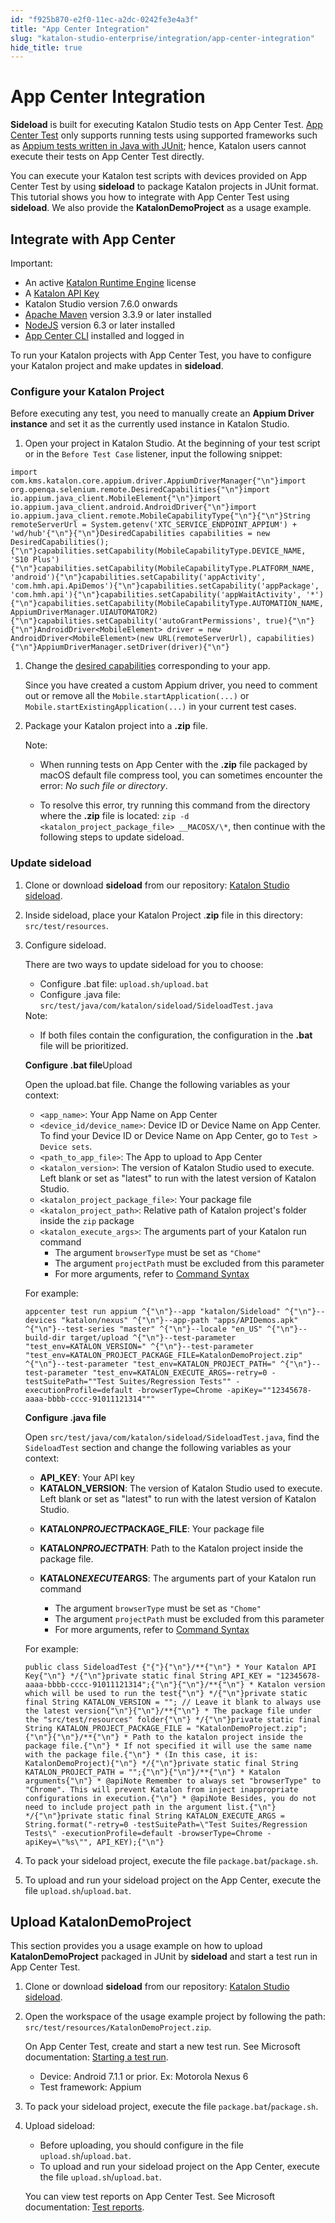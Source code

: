 ```yaml
---
id: "f925b870-e2f0-11ec-a2dc-0242fe3e4a3f"
title: "App Center Integration"
slug: "katalon-studio-enterprise/integration/app-center-integration"
hide_title: true
---
```


# <a id="id" class="anchor_top_offset"/><a id="ariaid-title1" class="anchor_top_offset"/>App Center Integration

<p xmlns="http://www.w3.org/1999/xhtml" className="p"><strong className="ph b">Sideload</strong> is built for executing Katalon Studio   tests on App Center Test. <a className="xref j-external-link" href="https://docs.microsoft.com/en-us/appcenter/test-cloud/" target="_blank">App     Center Test</a> only supports running tests using supported   frameworks such as <a className="xref j-external-link" href="https://docs.microsoft.com/en-gb/appcenter/test-cloud/preparing-for-upload/appium" target="_blank">Appium     tests written in Java with JUnit</a>; hence, Katalon users cannot   execute their tests on App Center Test directly.</p> 
<p xmlns="http://www.w3.org/1999/xhtml" className="p">You can execute your Katalon test scripts with devices provided   on App Center Test by using <strong className="ph b">sideload</strong> to package   Katalon projects in JUnit format. This tutorial shows you how to   integrate with App Center Test using <strong className="ph b">sideload</strong>. We   also provide the <strong className="ph b">KatalonDemoProject</strong> as a usage   example.</p> 

## <a id="id_1" class="anchor_top_offset"/>Integrate with App Center

<div xmlns="http://www.w3.org/1999/xhtml" className="note important note_important"><span className="note__title">Important:</span> 
  <ul className="ul"><li className="li">An active <a className="xref" href="/docs/legacy/products-and-licenses/katalon-studio-enterprise-and-runtime-engine-licenses/license-overview">Katalon
        Runtime Engine</a> license</li><li className="li">A <a className="xref" href="/docs/legacy/katalon-testops/settings/katalon-api-key-in-katalon-testops">Katalon
        API Key</a>
    </li><li className="li">Katalon Studio version 7.6.0 onwards</li><li className="li">
      <a className="xref j-external-link" href="https://maven.apache.org/download.cgi" target="_blank">Apache
        Maven</a> version 3.3.9 or later installed</li><li className="li">
      <a className="xref j-external-link" href="https://nodejs.org/es/blog/release/" target="_blank">NodeJS</a>
      version 6.3 or later installed</li><li className="li">
      <a className="xref j-external-link" href="https://docs.microsoft.com/en-us/appcenter/cli/#installation" target="_blank">App
        Center CLI</a> installed and logged in</li></ul>
</div>
<p xmlns="http://www.w3.org/1999/xhtml" className="p">To run your Katalon projects with App Center Test, you have to   configure your Katalon project and make updates in   <strong className="ph b">sideload</strong>.</p> 

### <a id="id_2" class="anchor_top_offset"/>Configure your Katalon Project

<p xmlns="http://www.w3.org/1999/xhtml" className="p">Before executing any test, you need to manually create an   <strong className="ph b">Appium Driver instance</strong> and set it as the currently   used instance in Katalon Studio.</p> 
<ol xmlns="http://www.w3.org/1999/xhtml" className="ol"><li className="li">Open your project in Katalon Studio. At the beginning of your     test script or in the <code className="ph codeph">Before Test Case</code> listener, input     the following snippet:</li></ol> 
<pre xmlns="http://www.w3.org/1999/xhtml" className="pre codeblock"><code>import com.kms.katalon.core.appium.driver.AppiumDriverManager{"\n"}import org.openqa.selenium.remote.DesiredCapabilities{"\n"}import io.appium.java_client.MobileElement{"\n"}import io.appium.java_client.android.AndroidDriver{"\n"}import io.appium.java_client.remote.MobileCapabilityType{"\n"}{"\n"}String remoteServerUrl = System.getenv('XTC_SERVICE_ENDPOINT_APPIUM') + 'wd/hub'{"\n"}{"\n"}DesiredCapabilities capabilities = new DesiredCapabilities();{"\n"}capabilities.setCapability(MobileCapabilityType.DEVICE_NAME, 'S10 Plus'){"\n"}capabilities.setCapability(MobileCapabilityType.PLATFORM_NAME, 'android'){"\n"}capabilities.setCapability('appActivity', 'com.hmh.api.ApiDemos'){"\n"}capabilities.setCapability('appPackage', 'com.hmh.api'){"\n"}capabilities.setCapability('appWaitActivity', '*'){"\n"}capabilities.setCapability(MobileCapabilityType.AUTOMATION_NAME, AppiumDriverManager.UIAUTOMATOR2){"\n"}capabilities.setCapability('autoGrantPermissions', true){"\n"}{"\n"}AndroidDriver&lt;MobileElement&gt; driver = new AndroidDriver&lt;MobileElement&gt;(new URL(remoteServerUrl), capabilities){"\n"}AppiumDriverManager.setDriver(driver){"\n"}</code></pre> 
<ol xmlns="http://www.w3.org/1999/xhtml" className="ol"><li className="li">     <p className="p">Change the <a className="xref j-external-link" href="http://appium.io/docs/en/writing-running-appium/caps/" target="_blank">desired         capabilities</a> corresponding to your app.</p>     <p className="p">Since you have created a custom Appium driver, you need to       comment out or remove all the       <code className="ph codeph">Mobile.startApplication(...)</code> or       <code className="ph codeph">Mobile.startExistingApplication(...)</code> in your current       test cases.</p>   </li><li className="li">     <p className="p">Package your Katalon project into a <strong className="ph b">.zip</strong>       file.</p>     <div className="note note note_note"><span className="note__title">Note:</span>        <div className="p"><ul className="ul"><li className="li"><p className="p">When running tests on App Center with the <strong className="ph b">.zip</strong>               file packaged by macOS default file compress tool, you can               sometimes encounter the error: <em className="ph i">No such file or                 directory</em>.</p></li><li className="li"><p className="p">To resolve this error, try running this command from the               directory where the <strong className="ph b">.zip</strong> file is located:               <code className="ph codeph">zip -d &lt;katalon_project_package_file&gt; __MACOSX/\*</code>, then continue with the following steps to               update sideload.</p></li></ul></div></div></li></ol> 

### <a id="id_3" class="anchor_top_offset"/>Update sideload

<ol xmlns="http://www.w3.org/1999/xhtml" className="ol"><li className="li">     <p className="p">Clone or download <strong className="ph b">sideload</strong> from our repository:       <a className="xref j-external-link" href="https://github.com/katalon-studio/sideload" target="_blank">Katalon Studio         sideload</a>.</p>   </li><li className="li">     <p className="p">Inside sideload, place your Katalon Project       .<strong className="ph b">zip</strong> file in this directory:       <code className="ph codeph">src/test/resources</code>.</p>   </li><li className="li">     <p className="p">Configure sideload.</p>     <p className="p">There are two ways to update sideload for you to choose:</p>     <ul className="ul"><li className="li">Configure .bat file: <code className="ph codeph">upload.sh/upload.bat</code>       </li><li className="li">Configure .java file:         <code className="ph codeph">src/test/java/com/katalon/sideload/SideloadTest.java</code>       </li></ul>     <div className="note note note_note"><span className="note__title">Note:</span>        <ul className="ul"><li className="li"><p className="p">If both files contain the configuration, the configuration in             the <strong className="ph b">.bat</strong> file will be prioritized.</p></li></ul></div>     <p className="p"><strong className="ph b">Configure .bat file</strong>Upload      </p>     <p className="p">Open the upload.bat file. Change the following variables as your       context:</p>     <ul className="ul"><li className="li">         <code className="ph codeph">&lt;app_name&gt;</code>: Your App Name on App Center</li><li className="li">         <code className="ph codeph">&lt;device_id/device_name&gt;</code>: Device ID or Device         Name on App Center. To find your Device ID or Device Name on App         Center, go to <code className="ph codeph">Test &gt; Device sets</code>.</li><li className="li">         <code className="ph codeph">&lt;path_to_app_file&gt;</code>: The App to upload to App         Center</li><li className="li">         <code className="ph codeph">&lt;katalon_version&gt;</code>: The version of Katalon         Studio used to execute. Left blank or set as "latest" to run with         the latest version of Katalon Studio.</li><li className="li">         <code className="ph codeph">&lt;katalon_project_package_file&gt;</code>: Your package         file</li><li className="li">         <code className="ph codeph">&lt;katalon_project_path&gt;</code>: Relative path of         Katalon project's folder inside the <code className="ph codeph">zip</code> package</li><li className="li">         <code className="ph codeph">&lt;katalon_execute_args&gt;</code>: The arguments part         of your Katalon run command          <ul className="ul"><li className="li">The argument <code className="ph codeph">browserType</code> must be set as             <code className="ph codeph">"Chome"</code>           </li><li className="li">The argument <code className="ph codeph">projectPath</code> must be excluded from             this parameter</li><li className="li">For more arguments, refer to <a className="xref" href="/docs/legacy/katalon-runtime-engine/command-syntax-command-lineconsole-mode-execution#concept-1437">Command               Syntax</a>           </li></ul>       </li></ul>     <p className="p">For example:</p>     <div className="p">       <pre className="pre codeblock"><code>appcenter test run appium ^{"\n"}--app "katalon/Sideload" ^{"\n"}--devices "katalon/nexus" ^{"\n"}--app-path "apps/APIDemos.apk" ^{"\n"}--test-series "master" ^{"\n"}--locale "en_US" ^{"\n"}--build-dir target/upload ^{"\n"}--test-parameter "test_env=KATALON_VERSION=" ^{"\n"}--test-parameter "test_env=KATALON_PROJECT_PACKAGE_FILE=KatalonDemoProject.zip" ^{"\n"}--test-parameter "test_env=KATALON_PROJECT_PATH=" ^{"\n"}--test-parameter "test_env=KATALON_EXECUTE_ARGS=-retry=0 -testSuitePath=""Test Suites/Regression Tests"" -executionProfile=default -browserType=Chrome -apiKey=""12345678-aaaa-bbbb-cccc-91011121314"""</code></pre>     </div>     <p className="p"><strong className="ph b">Configure .java file</strong>     </p>     <p className="p">Open       <code className="ph codeph">src/test/java/com/katalon/sideload/SideloadTest.java</code>,       find the <code className="ph codeph">SideloadTest</code> section and change the following       variables as your context:</p>     <ul className="ul"><li className="li">         <strong className="ph b">API_KEY</strong>: Your API key</li><li className="li">         <strong className="ph b">KATALON_VERSION</strong>: The version of Katalon Studio         used to execute. Left blank or set as "latest" to run with the         latest version of Katalon Studio.</li><li className="li">         <p className="p">           <strong className="ph b">KATALON<em className="ph i">PROJECT</em>PACKAGE_FILE</strong>: Your           package file</p>       </li><li className="li">         <p className="p">           <strong className="ph b">KATALON<em className="ph i">PROJECT</em>PATH</strong>: Path to the           Katalon project inside the package file.</p>       </li><li className="li">         <p className="p">           <strong className="ph b">KATALON<em className="ph i">EXECUTE</em>ARGS</strong>: The arguments           part of your Katalon run command</p>         <div className="p">           <ul className="ul"><li className="li">The argument <code className="ph codeph">browserType</code> must be set as               <code className="ph codeph">"Chome"</code>             </li><li className="li">The argument <code className="ph codeph">projectPath</code> must be excluded from               this parameter</li><li className="li">For more arguments, refer to <a className="xref" href="/docs/legacy/katalon-runtime-engine/command-syntax-command-lineconsole-mode-execution#concept-1437">Command                 Syntax</a>             </li></ul>         </div>       </li></ul>     <p className="p">For example:</p>     <pre className="pre codeblock"><code>public class SideloadTest {"{"}{"\n"}/**{"\n"} * Your Katalon API Key{"\n"} */{"\n"}private static final String API_KEY = "12345678-aaaa-bbbb-cccc-91011121314";{"\n"}{"\n"}/**{"\n"} * Katalon version which will be used to run the test{"\n"} */{"\n"}private static final String KATALON_VERSION = ""; // Leave it blank to always use the latest version{"\n"}{"\n"}/**{"\n"} * The package file under the "src/test/resources" folder{"\n"} */{"\n"}private static final String KATALON_PROJECT_PACKAGE_FILE = "KatalonDemoProject.zip";{"\n"}{"\n"}/**{"\n"} * Path to the katalon project inside the package file.{"\n"} * If not specified it will use the same name with the package file.{"\n"} * (In this case, it is: KatalonDemoProject){"\n"} */{"\n"}private static final String KATALON_PROJECT_PATH = "";{"\n"}{"\n"}/**{"\n"} * Katalon arguments{"\n"} * @apiNote Remember to always set "browserType" to "Chrome". This will prevent Katalon from inject inappropriate configurations in execution.{"\n"} * @apiNote Besides, you do not need to include project path in the argument list.{"\n"} */{"\n"}private static final String KATALON_EXECUTE_ARGS = String.format("-retry=0 -testSuitePath=\"Test Suites/Regression Tests\" -executionProfile=default -browserType=Chrome -apiKey=\"%s\"", API_KEY);{"\n"}</code></pre>   </li><li className="li">     <p className="p">To pack your sideload project, execute the file       <code className="ph codeph">package.bat</code>/<code className="ph codeph">package.sh</code>.</p>   </li><li className="li">     <p className="p">To upload and run your sideload project on the App Center,       execute the file       <code className="ph codeph">upload.sh</code>/<code className="ph codeph">upload.bat</code>.</p>   </li></ol> 

## <a id="id_4" class="anchor_top_offset"/>Upload  KatalonDemoProject

<p xmlns="http://www.w3.org/1999/xhtml" className="p">This section provides you a usage example on how to upload   <strong className="ph b">KatalonDemoProject</strong> packaged in JUnit by   <strong className="ph b">sideload</strong> and start a test run in App Center   Test.</p> 
<ol xmlns="http://www.w3.org/1999/xhtml" className="ol"><li className="li">Clone or download <strong className="ph b">sideload</strong> from our     repository: <a className="xref j-external-link" href="https://github.com/katalon-studio/sideload" target="_blank">Katalon Studio       sideload</a>.</li><li className="li">     <p className="p">Open the workspace of the usage example project by following the       path: <code className="ph codeph">src/test/resources/KatalonDemoProject.zip</code>.</p>     <p className="p">On App Center Test, create and start a new test run. See       Microsoft documentation: <a className="xref j-external-link" href="https://docs.microsoft.com/en-us/appcenter/test-cloud/starting-a-test-run#new-test-run" target="_blank">Starting         a test run</a>.</p>     <ul className="ul"><li className="li">Device: Android 7.1.1 or prior. Ex: Motorola Nexus 6</li><li className="li">Test framework: Appium</li></ul>   </li><li className="li">     <p className="p">To pack your sideload project, execute the file       <code className="ph codeph">package.bat</code>/<code className="ph codeph">package.sh</code>.</p>   </li><li className="li">     <p className="p">Upload sideload:</p>     <ul className="ul"><li className="li">Before uploading, you should configure in the file         <code className="ph codeph">upload.sh</code>/<code className="ph codeph">upload.bat</code>.</li><li className="li">To upload and run your sideload project on the App Center,         execute the file         <code className="ph codeph">upload.sh</code>/<code className="ph codeph">upload.bat</code>.</li></ul>     <p className="p">You can view test reports on App Center Test. See Microsoft       documentation: <a className="xref j-external-link" href="https://docs.microsoft.com/en-us/appcenter/test-cloud/test-reports" target="_blank">Test         reports</a>.</p>   </li></ol> 
